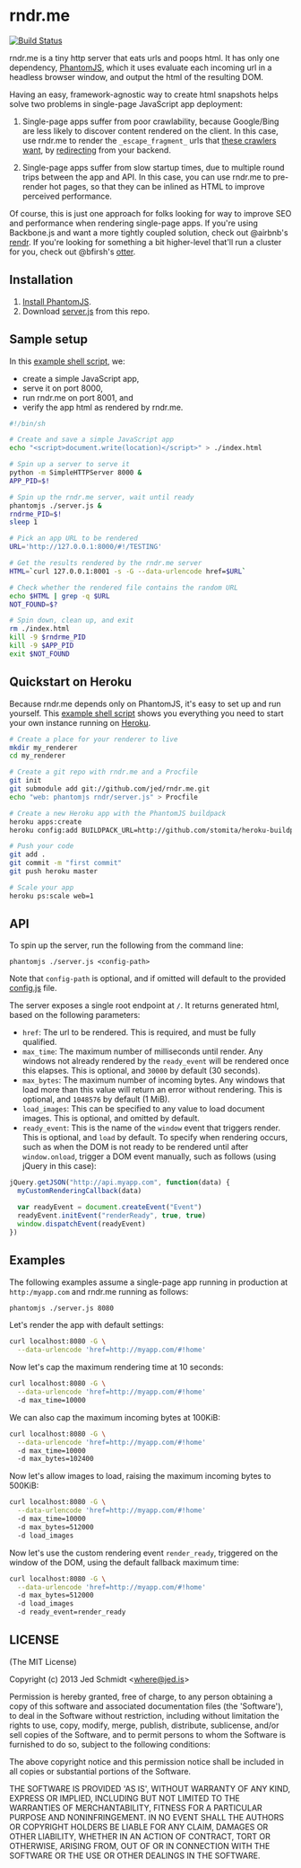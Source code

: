 rndr.me
====

[![Build Status](https://travis-ci.org/jed/rndr.me.png?branch=master)](https://travis-ci.org/jed/rndr.me)

rndr.me is a tiny http server that eats urls and poops html. It has only one dependency, [PhantomJS](http://phantomjs.org), which it uses evaluate each incoming url in a headless browser window, and output the html of the resulting DOM.

Having an easy, framework-agnostic way to create html snapshots helps solve two problems in single-page JavaScript app deployment:

1. Single-page apps suffer from poor crawlability, because Google/Bing are less likely to discover content rendered on the client. In this case, use rndr.me to render the `_escape_fragment_` urls that [these crawlers want](https://developers.google.com/webmasters/ajax-crawling/), by [redirecting](https://developers.google.com/webmasters/ajax-crawling/docs/faq#redirects) from your backend.

2. Single-page apps suffer from slow startup times, due to multiple round trips between the app and API. In this case, you can use rndr.me to pre-render hot pages, so that they can be inlined as HTML to improve perceived performance.

Of course, this is just one approach for folks looking for way to improve SEO and performance when rendering single-page apps. If you're using Backbone.js and want a more tightly coupled solution, check out @airbnb's [rendr](https://github.com/airbnb/rendr). If you're looking for something a bit higher-level that'll run a cluster for you, check out @bfirsh's [otter](https://github.com/bfirsh/otter).

Installation
------------

1. [Install PhantomJS](http://phantomjs.org/download.html).
2. Download [server.js](https://github.com/jed/rndr.me/blob/master/server.js) from this repo.

Sample setup
------------

In this [example shell script](https://github.com/jed/rndr.me/blob/master/test.sh), we:

- create a simple JavaScript app,
- serve it on port 8000,
- run rndr.me on port 8001, and
- verify the app html as rendered by rndr.me.

```bash
#!/bin/sh

# Create and save a simple JavaScript app
echo "<script>document.write(location)</script>" > ./index.html

# Spin up a server to serve it
python -m SimpleHTTPServer 8000 &
APP_PID=$!

# Spin up the rndr.me server, wait until ready
phantomjs ./server.js &
rndrme_PID=$!
sleep 1

# Pick an app URL to be rendered
URL='http://127.0.0.1:8000/#!/TESTING'

# Get the results rendered by the rndr.me server
HTML=`curl 127.0.0.1:8001 -s -G --data-urlencode href=$URL`

# Check whether the rendered file contains the random URL
echo $HTML | grep -q $URL
NOT_FOUND=$?

# Spin down, clean up, and exit
rm ./index.html
kill -9 $rndrme_PID
kill -9 $APP_PID
exit $NOT_FOUND
```

Quickstart on Heroku
--------------------

Because rndr.me depends only on PhantomJS, it's easy to set up and run yourself. This [example shell script](https://github.com/jed/rndr.me/blob/master/heroku.sh) shows you everything you need to start your own instance running on [Heroku](https://www.heroku.com).

```bash
# Create a place for your renderer to live
mkdir my_renderer
cd my_renderer

# Create a git repo with rndr.me and a Procfile
git init
git submodule add git://github.com/jed/rndr.me.git
echo "web: phantomjs rndr/server.js" > Procfile

# Create a new Heroku app with the PhantomJS buildpack
heroku apps:create
heroku config:add BUILDPACK_URL=http://github.com/stomita/heroku-buildpack-phantomjs.git

# Push your code
git add .
git commit -m "first commit"
git push heroku master

# Scale your app
heroku ps:scale web=1
```

API
---

To spin up the server, run the following from the command line:

    phantomjs ./server.js <config-path>

Note that `config-path` is optional, and if omitted will default to the provided [config.js](https://github.com/jed/rndr.me/blob/master/config.js) file.

The server exposes a single root endpoint at `/`. It returns generated html, based on the following parameters:

- `href`: The url to be rendered. This is required, and must be fully qualified.
- `max_time`: The maximum number of milliseconds until render. Any windows not already rendered by the `ready_event` will be rendered once this elapses. This is optional, and `30000` by default (30 seconds).
- `max_bytes`: The maximum number of incoming bytes. Any windows that load more than this value will return an error without rendering. This is optional, and `1048576` by default (1 MiB).
- `load_images`: This can be specified to any value to load document images. This is optional, and omitted by default.
- `ready_event`: This is the name of the `window` event that triggers render. This is optional, and `load` by default. To specify when rendering occurs, such as when the DOM is not ready to be rendered until after `window.onload`, trigger a DOM event manually, such as follows (using jQuery in this case):

```javascript
jQuery.getJSON("http://api.myapp.com", function(data) {
  myCustomRenderingCallback(data)

  var readyEvent = document.createEvent("Event")
  readyEvent.initEvent("renderReady", true, true)
  window.dispatchEvent(readyEvent)
})
```

Examples
--------

The following examples assume a single-page app running in production at `http:/myapp.com` and rndr.me running as follows:

```bash
phantomjs ./server.js 8080
```

Let's render the app with default settings:

```bash
curl localhost:8080 -G \
  --data-urlencode 'href=http://myapp.com/#!home'
```

Now let's cap the maximum rendering time at 10 seconds:

```bash
curl localhost:8080 -G \
  --data-urlencode 'href=http://myapp.com/#!home'
  -d max_time=10000
```

We can also cap the maximum incoming bytes at 100KiB:

```bash
curl localhost:8080 -G \
  --data-urlencode 'href=http://myapp.com/#!home'
  -d max_time=10000
  -d max_bytes=102400
```

Now let's allow images to load, raising the maximum incoming bytes to 500KiB:

```bash
curl localhost:8080 -G \
  --data-urlencode 'href=http://myapp.com/#!home'
  -d max_time=10000
  -d max_bytes=512000
  -d load_images
```

Now let's use the custom rendering event `render_ready`, triggered on the window of the DOM, using the default fallback maximum time:

```bash
curl localhost:8080 -G \
  --data-urlencode 'href=http://myapp.com/#!home'
  -d max_bytes=512000
  -d load_images
  -d ready_event=render_ready
```

LICENSE
-------

(The MIT License)

Copyright (c) 2013 Jed Schmidt &lt;where@jed.is&gt;

Permission is hereby granted, free of charge, to any person obtaining
a copy of this software and associated documentation files (the
'Software'), to deal in the Software without restriction, including
without limitation the rights to use, copy, modify, merge, publish,
distribute, sublicense, and/or sell copies of the Software, and to
permit persons to whom the Software is furnished to do so, subject to
the following conditions:

The above copyright notice and this permission notice shall be
included in all copies or substantial portions of the Software.

THE SOFTWARE IS PROVIDED 'AS IS', WITHOUT WARRANTY OF ANY KIND,
EXPRESS OR IMPLIED, INCLUDING BUT NOT LIMITED TO THE WARRANTIES OF
MERCHANTABILITY, FITNESS FOR A PARTICULAR PURPOSE AND NONINFRINGEMENT.
IN NO EVENT SHALL THE AUTHORS OR COPYRIGHT HOLDERS BE LIABLE FOR ANY
CLAIM, DAMAGES OR OTHER LIABILITY, WHETHER IN AN ACTION OF CONTRACT,
TORT OR OTHERWISE, ARISING FROM, OUT OF OR IN CONNECTION WITH THE
SOFTWARE OR THE USE OR OTHER DEALINGS IN THE SOFTWARE.
